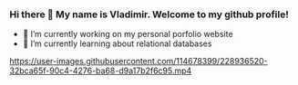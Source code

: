 ### Hi there 👋 My name is Vladimir. Welcome to my github profile!
- 🔭 I’m currently working on my personal porfolio website
- 🌱 I’m currently learning about relational databases

<!--
**DobarBREND/DobarBREND** is a ✨ _special_ ✨ repository because its `README.md` (this file) appears on your GitHub profile.

Here are some ideas to get you started:

- 🔭 I’m currently working on my personal porfolio website
- 🌱 I’m currently learning about relational databases
- 👯 I’m looking to collaborate on ...
- 🤔 I’m looking for help with ...
- 💬 Ask me about ...
- 📫 How to reach me: ...
- 😄 Pronouns: ...
- ⚡ Fun fact: ...
-->


https://user-images.githubusercontent.com/114678399/228936520-32bca65f-90c4-4276-ba68-d9a17b2f6c95.mp4

